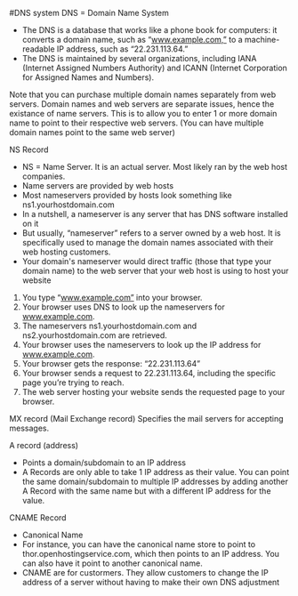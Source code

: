 #DNS system
DNS = Domain Name System
- The DNS is a database that works like a phone book for computers: it converts a domain name, such as “www.example.com,” to a machine-readable IP address, such as “22.231.113.64.” 
- The DNS is maintained by several organizations, including IANA (Internet Assigned Numbers Authority) and ICANN (Internet Corporation for Assigned Names and Numbers).

Note that you can purchase multiple domain names separately from web servers. Domain names and web servers are separate issues, hence the existance of name servers. This is to allow you to enter 1 or more domain name to point to their respective web servers. (You can have multiple domain names point to the same web server)

NS Record
- NS = Name Server. It is an actual server. Most likely ran by the web host companies.
- Name servers are provided by web hosts
- Most nameservers provided by hosts look something like ns1.yourhostdomain.com
- In a nutshell, a nameserver is any server that has DNS software installed on it
- But usually, “nameserver” refers to a server owned by a web host. It is specifically used to manage the domain names associated with their web hosting customers.
- Your domain's nameserver would direct traffic (those that type your domain name) to the web server that your web host is using to host your website

1. You type “www.example.com” into your browser.
2. Your browser uses DNS to look up the nameservers for www.example.com.
3. The nameservers ns1.yourhostdomain.com and ns2.yourhostdomain.com are retrieved.
4. Your browser uses the nameservers to look up the IP address for www.example.com.
5. Your browser gets the response: “22.231.113.64”
6. Your browser sends a request to 22.231.113.64, including the specific page you’re trying to reach.
7. The web server hosting your website sends the requested page to your browser.

MX record (Mail Exchange record)
Specifies the mail servers for accepting messages.

A record (address)
- Points a domain/subdomain to an IP address
- A Records are only able to take 1 IP address as their value. You can point the same domain/subdomain to multiple IP addresses by adding another A Record with the same name but with a different IP address for the value.

CNAME Record
- Canonical Name
- For instance, you can have the canonical name store to point to thor.openhostingservice.com, which then points to an IP address. You can also have it point to another canonical name.
- CNAME are for custormers. They allow customers to change the IP address of a server without having to make their own DNS adjustment